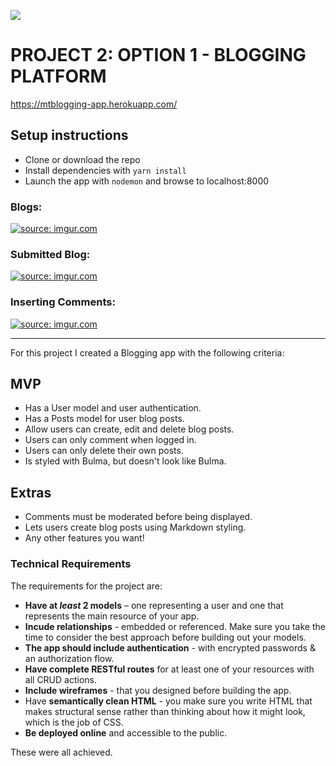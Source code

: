 ![](https://ga-dash.s3.amazonaws.com/production/assets/logo-9f88ae6c9c3871690e33280fcf557f33.png)

# PROJECT 2: OPTION 1 - BLOGGING PLATFORM

https://mtblogging-app.herokuapp.com/

## Setup instructions

- Clone or download the repo
- Install dependencies with `yarn install`
- Launch the app with `nodemon` and browse to localhost:8000

### Blogs:

<a href="https://imgur.com/fQWtJx9"><img src="https://i.imgur.com/fQWtJx9.png" title="source: imgur.com" /></a>

### Submitted Blog:

<a href="https://imgur.com/5W4Q19M"><img src="https://i.imgur.com/5W4Q19M.png" title="source: imgur.com" /></a>

### Inserting Comments:

<a href="https://imgur.com/SMRb2TT"><img src="https://i.imgur.com/SMRb2TT.png" title="source: imgur.com" /></a>

***

For this project I created a Blogging app with the following criteria:

## MVP

* Has a User model and user authentication.
* Has a Posts model for user blog posts.
* Allow users can create, edit and delete blog posts.
* Users can only comment when logged in.
* Users can only delete their own posts.
* Is styled with Bulma, but doesn't look like Bulma.

## Extras

* Comments must be moderated before being displayed.
* Lets users create blog posts using Markdown styling.
* Any other features you want!

### Technical Requirements

The requirements for the project are:

* **Have at _least_ 2 models** – one representing a user and one that represents the main resource of your app.
* **Incude relationships** - embedded or referenced. Make sure you take the time to consider the best approach before building out your models.
* **The app should include authentication** - with encrypted passwords & an authorization flow.
* **Have complete RESTful routes** for at least one of your resources with all CRUD actions.
* **Include wireframes** - that you designed before building the app.
* Have **semantically clean HTML** - you make sure you write HTML that makes structural sense rather than thinking about how it might look, which is the job of CSS.
* **Be deployed online** and accessible to the public.

These were all achieved.
